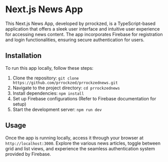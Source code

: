 # Next.js News App

This Next.js News App, developed by prrockzed, is a TypeScript-based application that offers a sleek user interface and intuitive user experience for accessing news content. The app incorporates Firebase for registration and login functionalities, ensuring secure authentication for users.

## Installation

To run this app locally, follow these steps:

1. Clone the repository: `git clone https://github.com/prrockzed/prrockzednews.git`
2. Navigate to the project directory: `cd prrockzednews`
3. Install dependencies: `npm install`
4. Set up Firebase configurations (Refer to Firebase documentation for setup)
5. Start the development server: `npm run dev`

## Usage

Once the app is running locally, access it through your browser at `http://localhost:3000`. Explore the various news articles, toggle between grid and list views, and experience the seamless authentication system provided by Firebase.
